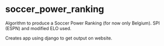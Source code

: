 soccer_power_ranking
====================

Algorithm to produce a Soccer Power Ranking (for now only Belgium).
SPI (ESPN) and modified ELO used.

Creates app using django to get output on website.
